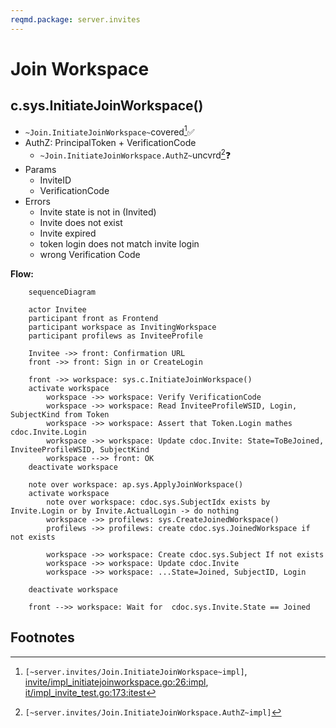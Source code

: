 ```yaml
---
reqmd.package: server.invites
---
```


# Join Workspace

## c.sys.InitiateJoinWorkspace()

- `~Join.InitiateJoinWorkspace~`covered[^~Join.InitiateJoinWorkspace~]✅
- AuthZ: PrincipalToken + VerificationCode
  - `~Join.InitiateJoinWorkspace.AuthZ~`uncvrd[^~Join.InitiateJoinWorkspace.AuthZ~]❓
- Params
  - InviteID
  - VerificationCode
- Errors
  - Invite state is not in (Invited)
  - Invite does not exist
  - Invite expired
  - token login does not match invite login
  - wrong Verification Code

**Flow:**

```mermaid
    sequenceDiagram

    actor Invitee
    participant front as Frontend
    participant workspace as InvitingWorkspace
    participant profilews as InviteeProfile

    Invitee ->> front: Confirmation URL
    front ->> front: Sign in or CreateLogin

    front ->> workspace: sys.c.InitiateJoinWorkspace()
    activate workspace
        workspace ->> workspace: Verify VerificationCode
        workspace ->> workspace: Read InviteeProfileWSID, Login, SubjectKind from Token
        workspace ->> workspace: Assert that Token.Login mathes cdoc.Invite.Login
        workspace ->> workspace: Update cdoc.Invite: State=ToBeJoined, InviteeProfileWSID, SubjectKind
        workspace -->> front: OK
    deactivate workspace

    note over workspace: ap.sys.ApplyJoinWorkspace()
    activate workspace
        note over workspace: cdoc.sys.SubjectIdx exists by Invite.Login or by Invite.ActualLogin -> do nothing
        workspace ->> profilews: sys.CreateJoinedWorkspace()
        profilews ->> profilews: create cdoc.sys.JoinedWorkspace if not exists

        workspace ->> workspace: Create cdoc.sys.Subject If not exists
        workspace ->> workspace: Update cdoc.Invite
        workspace ->> workspace: ...State=Joined, SubjectID, Login

    deactivate workspace

    front -->> workspace: Wait for  cdoc.sys.Invite.State == Joined

```

## Footnotes

[^~Join.InitiateJoinWorkspace~]: `[~server.invites/Join.InitiateJoinWorkspace~impl]`, [invite/impl_initiatejoinworkspace.go:26:impl](https://github.com/voedger/voedger/blob/67cb0d8e2960a0b09546bf86a986bc40a1f05584/pkg/sys/invite/impl_initiatejoinworkspace.go#L26), [it/impl_invite_test.go:173:itest](https://github.com/voedger/voedger/blob/67cb0d8e2960a0b09546bf86a986bc40a1f05584/pkg/sys/it/impl_invite_test.go#L173)

[^~Join.InitiateJoinWorkspace.AuthZ~]: `[~server.invites/Join.InitiateJoinWorkspace.AuthZ~impl]`
